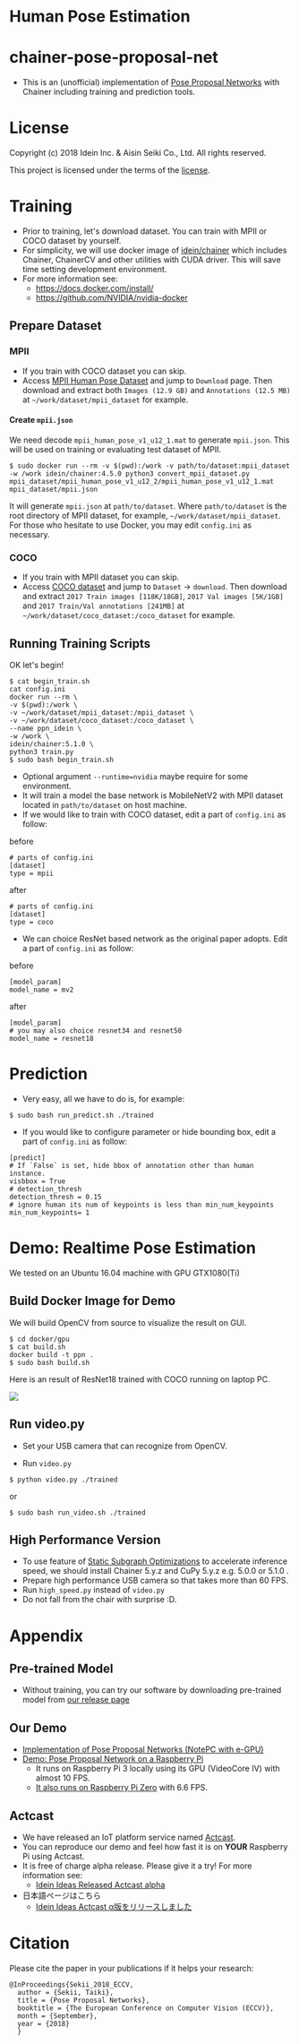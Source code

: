# Human Pose Estimation

# chainer-pose-proposal-net

- This is an (unofficial) implementation of [Pose Proposal Networks](http://openaccess.thecvf.com/content_ECCV_2018/papers/Sekii_Pose_Proposal_Networks_ECCV_2018_paper.pdf) with Chainer including training and prediction tools.

# License

Copyright (c) 2018 Idein Inc. & Aisin Seiki Co., Ltd.
All rights reserved.

This project is licensed under the terms of the [license](LICENSE).

# Training

- Prior to training, let's download dataset. You can train with MPII or COCO dataset by yourself.
- For simplicity, we will use docker image of [idein/chainer](https://hub.docker.com/r/idein/chainer/) which includes Chainer, ChainerCV and other utilities with CUDA driver. This will save time setting development environment.
- For more information see:
  - https://docs.docker.com/install/
  - https://github.com/NVIDIA/nvidia-docker
## Prepare Dataset

### MPII

- If you train with COCO dataset you can skip.
- Access [MPII Human Pose Dataset](http://human-pose.mpi-inf.mpg.de/) and jump to `Download` page. Then download and extract both `Images (12.9 GB)` and `Annotations (12.5 MB)` at `~/work/dataset/mpii_dataset` for example.

#### Create `mpii.json`

We need decode `mpii_human_pose_v1_u12_1.mat` to generate `mpii.json`. This will be used on training or evaluating test dataset of MPII.

```
$ sudo docker run --rm -v $(pwd):/work -v path/to/dataset:mpii_dataset -w /work idein/chainer:4.5.0 python3 convert_mpii_dataset.py mpii_dataset/mpii_human_pose_v1_u12_2/mpii_human_pose_v1_u12_1.mat mpii_dataset/mpii.json
```

It will generate `mpii.json` at `path/to/dataset`. Where `path/to/dataset` is the root directory of MPII dataset, for example, `~/work/dataset/mpii_dataset`. For those who hesitate to use Docker, you may edit `config.ini` as necessary.

### COCO

- If you train with MPII dataset you can skip.
- Access [COCO dataset](http://cocodataset.org/) and jump to `Dataset` -> `download`. Then download and extract `2017 Train images [118K/18GB]`, `2017 Val images [5K/1GB]` and `2017 Train/Val annotations [241MB]` at `~/work/dataset/coco_dataset:/coco_dataset` for example.

## Running Training Scripts

OK let's begin!

```
$ cat begin_train.sh
cat config.ini
docker run --rm \
-v $(pwd):/work \
-v ~/work/dataset/mpii_dataset:/mpii_dataset \
-v ~/work/dataset/coco_dataset:/coco_dataset \
--name ppn_idein \
-w /work \
idein/chainer:5.1.0 \
python3 train.py
$ sudo bash begin_train.sh
```

- Optional argument `--runtime=nvidia` maybe require for some environment.
- It will train a model the base network is MobileNetV2 with MPII dataset located in `path/to/dataset` on host machine.
- If we would like to train with COCO dataset, edit a part of `config.ini` as follow:

before

```
# parts of config.ini
[dataset]
type = mpii
```

after

```
# parts of config.ini
[dataset]
type = coco
```

- We can choice ResNet based network as the original paper adopts. Edit a part of `config.ini` as follow:

before

```
[model_param]
model_name = mv2
```

after

```
[model_param]
# you may also choice resnet34 and resnet50
model_name = resnet18
```

# Prediction

- Very easy, all we have to do is, for example:

```
$ sudo bash run_predict.sh ./trained
```

- If you would like to configure parameter or hide bounding box, edit a part of `config.ini` as follow:

```
[predict]
# If `False` is set, hide bbox of annotation other than human instance.
visbbox = True
# detection_thresh
detection_thresh = 0.15
# ignore human its num of keypoints is less than min_num_keypoints
min_num_keypoints= 1
```

# Demo: Realtime Pose Estimation

We tested on an Ubuntu 16.04 machine with GPU GTX1080(Ti)

## Build Docker Image for Demo

We will build OpenCV from source to visualize the result on GUI.

```
$ cd docker/gpu
$ cat build.sh
docker build -t ppn .
$ sudo bash build.sh
```

Here is an result of ResNet18 trained with COCO running on laptop PC.

![](readmedata/cpu-example.gif)

## Run video.py

- Set your USB camera that can recognize from OpenCV.

- Run `video.py`

```
$ python video.py ./trained
```

or

```
$ sudo bash run_video.sh ./trained
```

## High Performance Version
- To use feature of [Static Subgraph Optimizations](http://docs.chainer.org/en/stable/reference/static_graph_design.html) to accelerate inference speed, we should install Chainer 5.y.z and CuPy 5.y.z e.g. 5.0.0 or 5.1.0 .
- Prepare high performance USB camera so that takes more than 60 FPS.
- Run `high_speed.py` instead of `video.py`
- Do not fall from the chair with surprise :D.

# Appendix

## Pre-trained Model
- Without training, you can try our software by downloading pre-trained model from [our release page](https://github.com/Idein/chainer-pose-proposal-net/releases)

## Our Demo
- [Implementation of Pose Proposal Networks (NotePC with e-GPU)](https://twitter.com/IdeinInc/status/1059385580180500482)
- [Demo: Pose Proposal Network on a Raspberry Pi](https://www.youtube.com/watch?v=L_kAUnAgkfg)
  - It runs on Raspberry Pi 3 locally using its GPU (VideoCore IV) with almost 10 FPS.
  - [It also runs on Raspberry Pi Zero](https://twitter.com/9_ties/status/1059750417679114240) with 6.6 FPS.

## Actcast 
 - We have released an IoT platform service named [Actcast](https://actcast.io/). 
 - You can reproduce our demo and feel how fast it is on **YOUR** Raspberry Pi using Actcast.
 - It is free of charge alpha release. Please give it a try! For more information see:
   - [Idein Ideas
Released Actcast alpha](https://blog.idein.jp/post/181016515935/alphareleaseen)
 - 日本語ページはこちら
   - [Idein Ideas
Actcast α版をリリースしました](https://blog.idein.jp/post/180982005915/alpharelease)


# Citation
Please cite the paper in your publications if it helps your research:

    @InProceedings{Sekii_2018_ECCV,
      author = {Sekii, Taiki},
      title = {Pose Proposal Networks},
      booktitle = {The European Conference on Computer Vision (ECCV)},
      month = {September},
      year = {2018}
      }
